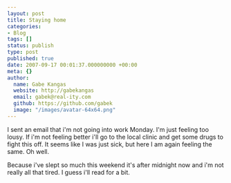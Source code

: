 ```yaml
---
layout: post
title: Staying home
categories:
- Blog
tags: []
status: publish
type: post
published: true
date: 2007-09-17 00:01:37.000000000 +00:00
meta: {}
author:
  name: Gabe Kangas
  website: http://gabekangas
  email: gabek@real-ity.com
  github: https://github.com/gabek
  image: "/images/avatar-64x64.png"
---
```

I sent an email that i\'m not going into work Monday. I\'m just feeling too lousy. If i\'m not feeling better i\'ll go to the local clinic and get some drugs to fight this off. It seems like I was just sick, but here I am again feeling the same. Oh well.

Because i\'ve slept so much this weekend it\'s after midnight now and i\'m not really all that tired. I guess i\'ll read for a bit.

